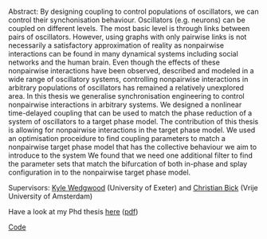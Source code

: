 ---
---
Abstract:
By designing coupling to control populations of oscillators, we can control their synchonisation behaviour. Oscillators (e.g. neurons) can be coupled on different levels. The most basic level is through links between pairs of oscillators. However, using graphs with only pairwise links is not necessarily a satisfactory approximation of reality as nonpairwise interactions can be found in many dynamical systems including social networks and the human brain. Even though the effects of these nonpairwise interactions have been observed, described and modeled in a wide range of oscillatory systems, controlling nonpairwise interactions in arbitrary populations of oscillators has remained a relatively unexplored area. In this thesis we generalise synchronisation engineering to control nonpairwise interactions in arbitrary systems. We designed a nonlinear time-delayed coupling that can be used to match the phase reduction of a system of oscillators to a target phase model. The contribution of this thesis is allowing for nonpairwise interactions in the target phase model. We used an optimisation proceidure to find coupling parameters to match a nonpairwise target phase model that has the collective behaviour we aim to introduce to the system We found that we need one additional filter to find the parameter sets that match the bifurcation of both in-phase and splay configuration in to the nonpairwise target phase model.

Supervisors: [Kyle Wedgwood](https://empslocal.ex.ac.uk/people/staff/kcaw201/) (University of Exeter)
and [Christian Bick](https://www.math.vu.nl/~bick/) (Vrije University of Amsterdam)

Have a look at my Phd thesis [here](http://hdl.handle.net/10871/136008) ([pdf](/assets/Liefting_Designing_the_Dynamics_of_Coupled_Oscillators.pdf))

[Code](https://github.com/liefting/sync_engineering)
